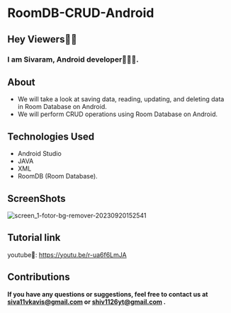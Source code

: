 # RoomDB-CRUD-Android

## Hey Viewers🙋‍♂️
### I am Sivaram, Android developer🧑‍💻📱.

## About
- We will take a look at saving data, reading, updating, and deleting data in Room Database on Android.
- We will perform CRUD operations using Room Database on Android. 

## Technologies Used
- Android Studio
- JAVA
- XML
- RoomDB (Room Database).

## ScreenShots
![screen_1-fotor-bg-remover-20230920152541](https://github.com/Shivu1126/RoomDB-CRUD-Android/assets/99593409/3b89b767-7f61-4550-936b-0cf615f1ce58)

## Tutorial link
youtube🚀: https://youtu.be/r-ua6f6LmJA 

## Contributions
**If you have any questions or suggestions, feel free to contact us at siva11vkavis@gmail.com or shiv1126yt@gmail.com .**
